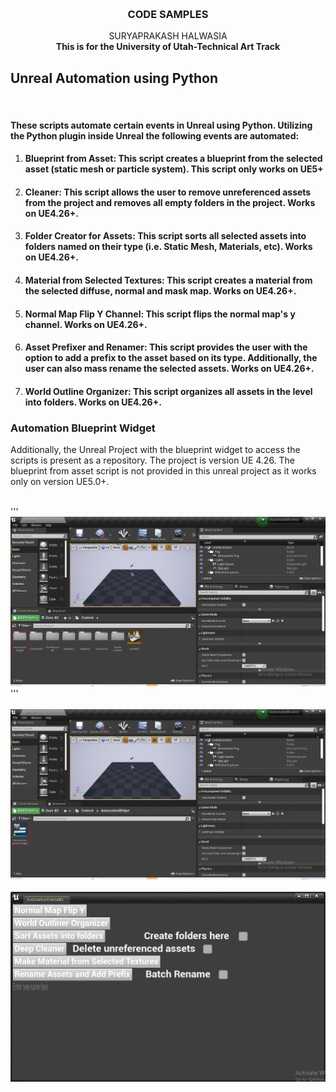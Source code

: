 <a name="readme-top"></a>


<br />

<h3 align="center">CODE SAMPLES</h3>

  <p align="center">
    SURYAPRAKASH HALWASIA
    <br />
    <strong>This is for the University of Utah-Technical Art Track</strong>
    <br />
    </p>



<!-- UNREAL AUTOMATION USING PYTHON -->
## Unreal Automation using Python

<br />
<h4>These scripts automate certain events in Unreal using Python. Utilizing the Python plugin inside Unreal the following events are automated:
</h4>



<ol>
<li><h4>Blueprint from Asset: This script creates a blueprint from the selected asset (static mesh or particle system). This script only works on UE5+</h4> </li>
<li><h4>Cleaner: This script allows the user to remove unreferenced assets from the project and removes all empty folders in the project. Works on UE4.26+.</h4> </li>
<li><h4>Folder Creator for Assets: This script sorts all selected assets into folders named on their type (i.e. Static Mesh, Materials, etc).  Works on UE4.26+.</h4> </li>
<li><h4>Material from Selected Textures: This script creates a material from the selected diffuse, normal and mask map.  Works on UE4.26+.</h4> </li>
<li><h4>Normal Map Flip Y Channel: This script flips the normal map's y channel.  Works on UE4.26+.</h4> </li>
<li><h4>Asset Prefixer and Renamer: This script provides the user with the option to add a prefix to the asset based on its type. Additionally, the user can also mass rename the selected assets. Works on UE4.26+.</h4> </li>
<li><h4>World Outline Organizer: This script organizes all assets in the level into folders. Works on UE4.26+.</h4> </li>
</ol>

### Automation Blueprint Widget
Additionally, the Unreal Project with the blueprint widget to access the scripts is present as a repository. The 
project is version UE 4.26. The blueprint from asset script is not provided in this unreal project as it works
only on version UE5.0+.
 <br />
 <br />

'''<img src="readme-images/BPWidget_location.JPG" alt="Location" />'''
 <br />
 <br />
<img src="readme-images/BPWidget_location2.jpg" alt="Location" />
 <br />
 <br />
<img src="readme-images/BPWidget.jpg" alt="Widget" />

<br />
